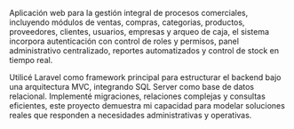Aplicación web para la gestión integral de procesos comerciales, incluyendo módulos de ventas, compras, categorias, productos, proveedores, clientes, usuarios, empresas y arqueo de caja, el sistema incorpora autenticación con control de roles y permisos, panel administrativo centralizado, reportes automatizados y control de stock en tiempo real.

Utilicé Laravel como framework principal para estructurar el backend bajo una arquitectura MVC, integrando SQL Server como base de datos relacional. Implementé migraciones, relaciones complejas y consultas eficientes, este proyecto demuestra mi capacidad para modelar soluciones reales que responden a necesidades administrativas y operativas.
